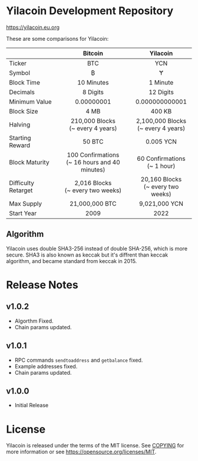 Yilacoin Development Repository
=====================================

https://yilacoin.eu.org

These are some comparisons for Yilacoin:

|                      | Bitcoin                                         | Yilacoin                                 |
| :----                |     :---:                                       |       :----:                             |
| Ticker               | BTC                                             | YCN                                      |
| Symbol               | ₿                                               | Ɏ                                        |
| Block Time           | 10 Minutes                                      | 1 Minute                                 |
| Decimals             | 8 Digits                                        | 12 Digits                                |
| Minimum Value        | 0.00000001                                      | 0.000000000001                           |
| Block Size           | 4 MB                                            | 400 KB                                   |
| Halving              | 210,000 Blocks<br>(~ every 4 years)             | 2,100,000 Blocks<br>(~ every 4 years)    |
| Starting Reward      | 50 BTC                                          | 0.005 YCN                                |
| Block Maturity       | 100 Confirmations<br>(~ 16 hours and 40 minutes)| 60 Confirmations<br>(~ 1 hour)           |
| Difficulty Retarget  | 2,016 Blocks<br>(~ every two weeks)             | 20,160 Blocks<br>(~ every two weeks)     |
| Max Supply           | 21,000,000 BTC                                  | 9,021,000 YCN                            |
| Start Year           | 2009                                            | 2022                                     |

Algorithm
-------
Yilacoin uses double SHA3-256 instead of double SHA-256, which is more secure. SHA3 is also known as keccak but it's diffrent than keccak algorithm, and became standard from keccak in 2015.

Release Notes
=======
v1.0.2
-------
* Algorthm Fixed.
* Chain params updated.

v1.0.1
-------
* RPC commands `sendtoaddress` and `getbalance` fixed.
* Example addresses fixed.
* Chain params updated.

v1.0.0
-------
* Initial Release

License
=======

Yilacoin is released under the terms of the MIT license. See [COPYING](COPYING) for more
information or see https://opensource.org/licenses/MIT.
